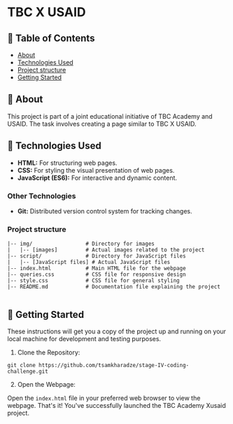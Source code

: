 # TBC X USAID

## 📝 Table of Contents

- [About](#about)
- [Technologies Used](#Technologies_used)
- [Project structure](#Project_structure)
- [Getting Started](#getting_started)

## 🧐 About <a name = "about"></a>

This project is part of a joint educational initiative of TBC Academy and USAID. The task involves creating a page similar to TBC X USAID.

## 🤖 Technologies Used <a name = "Technologies_used"> </a>

- **HTML:** For structuring web pages.
- **CSS:** For styling the visual presentation of web pages.
- **JavaScript (ES6):** For interactive and dynamic content.

### Other Technologies

- **Git:** Distributed version control system for tracking changes.

### Project structure <a name = "Project_structure"></a>

```stage-IV-coding-challenge/
|-- img/                 # Directory for images
|   |-- [images]         # Actual images related to the project
|-- script/              # Directory for JavaScript files
|   |-- [JavaScript files] # Actual JavaScript files
|-- index.html           # Main HTML file for the webpage
|-- queries.css          # CSS file for responsive design
|-- style.css            # CSS file for general styling
|-- README.md            # Documentation file explaining the project


```

## 🏁 Getting Started <a name = "getting_started"></a>

These instructions will get you a copy of the project up and running on your local machine for development and testing purposes.

1. Clone the Repository:

```
git clone https://github.com/tsamkharadze/stage-IV-coding-challenge.git
```

2. Open the Webpage:

Open the `index.html` file in your preferred web browser to view the webpage.
That's it! You've successfully launched the TBC Academy Xusaid project.
